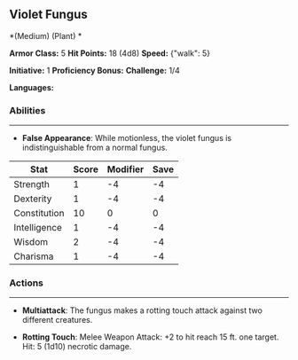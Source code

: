 ## Violet Fungus
*(Medium) (Plant) *

**Armor Class:** 5
**Hit Points:** 18 (4d8)
**Speed:** {"walk": 5}

**Initiative:** 1
**Proficiency Bonus:**
**Challenge:** 1/4

**Languages:** 

### Abilities
 --- 
- **False Appearance**: While motionless, the violet fungus is indistinguishable from a normal fungus.



| Stat | Score | Modifier | Save |
| ---- | ---- | ---- | ---- |
| Strength | 1 | -4 | -4 |
| Dexterity | 1 | -4 | -4 |
| Constitution | 10 | 0 | 0 |
| Intelligence | 1 | -4 | -4 |
| Wisdom | 2 | -4 | -4 |
| Charisma | 1 | -4 | -4 |

### Actions
 --- 
- **Multiattack**: The fungus makes a rotting touch attack against two different creatures.

- **Rotting Touch**: Melee Weapon Attack: +2 to hit  reach 15 ft.  one target. Hit: 5 (1d10) necrotic damage.

